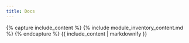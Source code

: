 ```yaml
---
title: Docs
---
```

{% capture include_content %}
{% include module_inventory_content.md %}
{% endcapture %}
{{ include_content | markdownify }}
